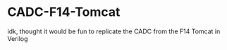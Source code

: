 # CADC-F14-Tomcat

idk, thought it would be fun to replicate the CADC from the F14 Tomcat in Verilog
